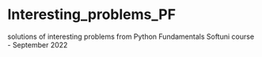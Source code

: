 # Interesting_problems_PF
solutions of interesting problems from Python Fundamentals Softuni course - September 2022
